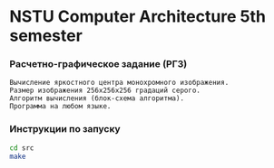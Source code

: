 # NSTU Computer Architecture 5th semester

### Расчетно-графическое задание (РГЗ)
    Вычисление яркостного центра монохромного изображения.
    Размер изображения 256х256х256 градаций серого.
    Алгоритм вычисления (блок-схема алгоритма).
    Программа на любом языке.

### Инструкции по запуску

```bash
cd src
make
```